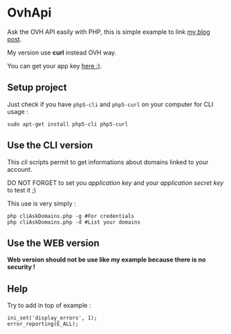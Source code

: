 # OvhApi
Ask the OVH API easily with PHP, this is simple example to link [my blog post](http://servuc.fr/blog/?p=110).

My version use **curl** instead OVH way.

You can get your app key [here :)](https://eu.api.ovh.com/createApp/).

## Setup project

Just check if you have `php5-cli` and `php5-curl` on your computer for CLI usage :

	sudo apt-get install php5-cli php5-curl

## Use the CLI version

This *cli* scripts permit to get informations about domains linked to your account.

DO NOT FORGET to set you *application key* and your *application secret key* to test it ;)

This use is very simply :

	php cliAskDomains.php -g #For credentials
	php cliAskDomains.php -d #List your domains


## Use the WEB version

**Web version should not be use like my example because there is no security !**

## Help

Try to add in top of example : 

	ini_set('display_errors', 1);
    error_reporting(E_ALL); 